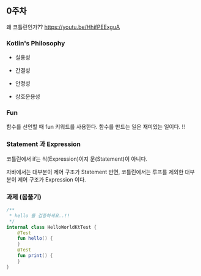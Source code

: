 ## 0주차 
  
왜 코틀린인가?? 
https://youtu.be/HhifPEExguA  
  
### Kotlin's Philosophy
  
- 실용성
  
- 간결성 
  
- 안정성
  
- 상호운용성

### Fun

함수를 선언할 때 fun 키워드를 사용한다. 함수를 만드는 일은 재미있는 일이다. !!

### Statement 과 Expression
코틀린에서 if는 식(Expression)이지 문(Statement)이 아니다. 

자바에서는 대부분이 제어 구조가 Statement 반면, 코틀린에서는 루프를 제외한 대부분이 제어 구조가 Expression 이다.


### 과제 (몸풀기)

~~~kotlin
/**
 * hello 를 검증하세요..!!
 */
internal class HelloWorldKtTest {
    @Test
    fun hello() {
    }
    @Test
    fun print() {
    }
}

~~~

